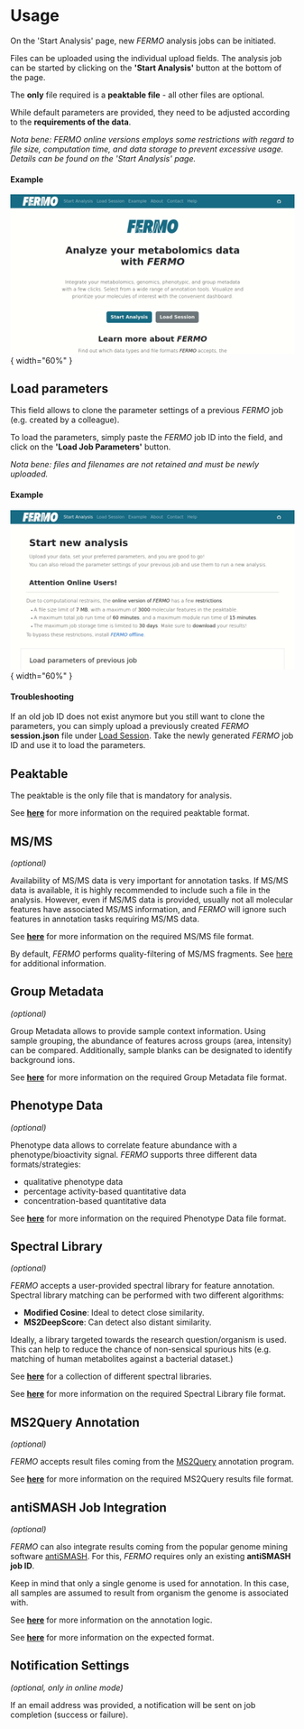 # Usage

On the 'Start Analysis' page, new *FERMO* analysis jobs can be initiated.

Files can be uploaded using the individual upload fields. 
The analysis job can be started by clicking on the **'Start Analysis'** button at the bottom of the page.

The **only** file required is a **peaktable file** - all other files are optional.

While default parameters are provided, they need to be adjusted according to the **requirements of the data**.

*Nota bene: *FERMO* online versions employs some restrictions with regard to file size, computation time, and data storage to prevent excessive usage. Details can be found on the 'Start Analysis' page.*

#### Example

![full_run](../assets/images/screenshots/gui.start.full_run.gif){ width="60%" }

## Load parameters

This field allows to clone the parameter settings of a previous *FERMO* job (e.g. created by a colleague). 

To load the parameters, simply paste the *FERMO* job ID into the field, and click on the **'Load Job Parameters'** button.

*Nota bene: files and filenames are not retained and must be newly uploaded.*

#### Example

![load_params.png](../assets/images/screenshots/gui.load_params.gif){ width="60%" }

#### Troubleshooting

If an old job ID does not exist anymore but you still want to clone the parameters, you can simply upload a previously created *FERMO* **session.json** file under [Load Session](./gui.load.md).
Take the newly generated *FERMO* job ID and use it to load the parameters.

## Peaktable

The peaktable is the only file that is mandatory for analysis.

See [**here**](./input_output.md#molecular-feature-peaktable) for more information on the required peaktable format.

## MS/MS

*(optional)*

Availability of MS/MS data is very important for annotation tasks. 
If MS/MS data is available, it is highly recommended to include such a file in the analysis.
However, even if MS/MS data is provided, usually not all molecular features have associated MS/MS information, and *FERMO* will ignore such features in annotation tasks requiring MS/MS data.

See [**here**](./input_output.md#msms-spectrum-information) for more information on the required MS/MS file format.

By default, *FERMO* performs quality-filtering of MS/MS fragments. See [here](../modules/filter.msms.md) for additional information.

## Group Metadata

*(optional)*

Group Metadata allows to provide sample context information. 
Using sample grouping, the abundance of features across groups (area, intensity) can be compared. 
Additionally, sample blanks can be designated to identify background ions.

See [**here**](./input_output.md#group-metadata) for more information on the required Group Metadata file format.

## Phenotype Data

*(optional)*

Phenotype data allows to correlate feature abundance with a phenotype/bioactivity signal. 
*FERMO* supports three different data formats/strategies:

- qualitative phenotype data
- percentage activity-based quantitative data
- concentration-based quantitative data

See [**here**](./input_output.md#phenotype-bioactivity-data) for more information on the required Phenotype Data file format.

## Spectral Library

*(optional)*

*FERMO* accepts a user-provided spectral library for feature annotation. 
Spectral library matching can be performed with two different algorithms: 

- **Modified Cosine**: Ideal to detect close similarity.
- **MS2DeepScore**: Can detect also distant similarity.

Ideally, a library targeted towards the research question/organism is used.
This can help to reduce the chance of non-sensical spurious hits (e.g. matching of human metabolites against a bacterial dataset.)

See [**here**](https://external.gnps2.org/gnpslibrary) for a collection of different spectral libraries.

See [**here**](./input_output.md#spectral-library) for more information on the required Spectral Library file format.


## MS2Query Annotation

*(optional)*

*FERMO* accepts result files coming from the [MS2Query](https://github.com/iomega/ms2query) annotation program.

See [**here**](./input_output.md#ms2query-results-file) for more information on the required MS2Query results file format.

## antiSMASH Job Integration

*(optional)*

*FERMO* can also integrate results coming from the popular genome mining software [antiSMASH](https://antismash.secondarymetabolites.org).
For this, *FERMO* requires only an existing **antiSMASH job ID**.

Keep in mind that only a single genome is used for annotation. 
In this case, all samples are assumed to result from organism the genome is associated with.

See [**here**](../modules/annotation.as_kcb.md) for more information on the annotation logic.

See [**here**](./input_output.md#antismash-results) for more information on the expected format.

## Notification Settings

*(optional, only in online mode)*

If an email address was provided, a notification will be sent on job completion (success or failure).